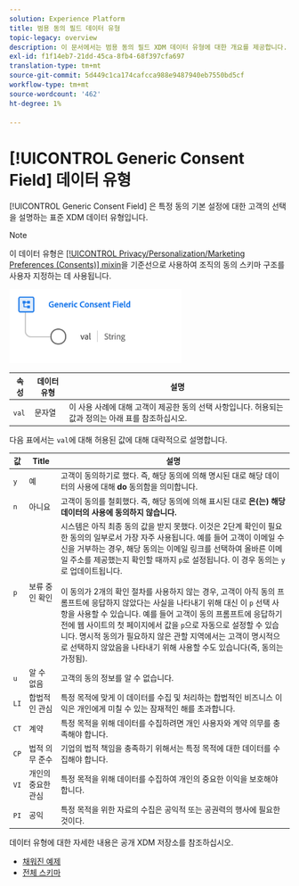 ```yaml
---
solution: Experience Platform
title: 범용 동의 필드 데이터 유형
topic-legacy: overview
description: 이 문서에서는 범용 동의 필드 XDM 데이터 유형에 대한 개요를 제공합니다.
exl-id: f1f14eb7-21dd-45ca-8fb4-68f397cfa697
translation-type: tm+mt
source-git-commit: 5d449c1ca174cafcca988e9487940eb7550bd5cf
workflow-type: tm+mt
source-wordcount: '462'
ht-degree: 1%

---
```


# [!UICONTROL Generic Consent Field] 데이터 유형

[!UICONTROL Generic Consent Field] 은 특정 동의 기본 설정에 대한 고객의 선택을 설명하는 표준 XDM 데이터 유형입니다.

>[!NOTE]
>
>이 데이터 유형은 [[!UICONTROL Privacy/Personalization/Marketing Preferences (Consents)] mixin](../mixins/profile/consents.md)을 기준선으로 사용하여 조직의 동의 스키마 구조를 사용자 지정하는 데 사용됩니다.

![](../images/data-types/consent-field.png)

| 속성 | 데이터 유형 | 설명 |
| --- | --- | --- |
| `val` | 문자열 | 이 사용 사례에 대해 고객이 제공한 동의 선택 사항입니다. 허용되는 값과 정의는 아래 표를 참조하십시오. |

다음 표에서는 `val`에 대해 허용된 값에 대해 대략적으로 설명합니다.

| 값 | Title | 설명 |
| --- | --- | --- |
| `y` | 예 | 고객이 동의하기로 했다. 즉, 해당 동의에 의해 명시된 대로 해당 데이터의 사용에 대해 **do** 동의함을 의미합니다. |
| `n` | 아니요 | 고객이 동의를 철회했다. 즉, 해당 동의에 의해 표시된 대로 **은(는) 해당 데이터의 사용에 동의하지 않습니다.** |
| `p` | 보류 중인 확인 | 시스템은 아직 최종 동의 값을 받지 못했다. 이것은 2단계 확인이 필요한 동의의 일부로서 가장 자주 사용됩니다. 예를 들어 고객이 이메일 수신을 거부하는 경우, 해당 동의는 이메일 링크를 선택하여 올바른 이메일 주소를 제공했는지 확인할 때까지 `p`로 설정됩니다. 이 경우 동의는 `y`로 업데이트됩니다.<br><br>이 동의가 2개의 확인 절차를 사용하지 않는 경우, 고객이 아직 동의 프롬프트에 응답하지 않았다는 사실을 나타내기 위해 대신 이  `p` 선택 사항을 사용할 수 있습니다. 예를 들어 고객이 동의 프롬프트에 응답하기 전에 웹 사이트의 첫 페이지에서 값을 `p`으로 자동으로 설정할 수 있습니다. 명시적 동의가 필요하지 않은 관할 지역에서는 고객이 명시적으로 선택하지 않았음을 나타내기 위해 사용할 수도 있습니다(즉, 동의는 가정됨). |
| `u` | 알 수 없음 | 고객의 동의 정보를 알 수 없습니다. |
| `LI` | 합법적인 관심 | 특정 목적에 맞게 이 데이터를 수집 및 처리하는 합법적인 비즈니스 이익은 개인에게 미칠 수 있는 잠재적인 해를 초과합니다. |
| `CT` | 계약 | 특정 목적을 위해 데이터를 수집하려면 개인 사용자와 계약 의무를 충족해야 합니다. |
| `CP` | 법적 의무 준수 | 기업의 법적 책임을 충족하기 위해서는 특정 목적에 대한 데이터를 수집해야 합니다. |
| `VI` | 개인의 중요한 관심 | 특정 목적을 위해 데이터를 수집하여 개인의 중요한 이익을 보호해야 합니다. |
| `PI` | 공익 | 특정 목적을 위한 자료의 수집은 공익적 또는 공권력의 행사에 필요한 것이다. |

데이터 유형에 대한 자세한 내용은 공개 XDM 저장소를 참조하십시오.

* [채워진 예제](https://github.com/adobe/xdm/blob/master/components/datatypes/consent/consent-field.example.1.json)
* [전체 스키마](https://github.com/adobe/xdm/blob/master/components/datatypes/consent/consent-field.schema.json)
